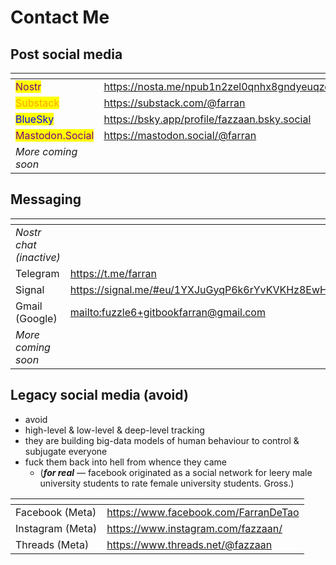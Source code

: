 # Contact Me

## Post social media

<table data-card-size="large" data-view="cards"><thead><tr><th></th><th data-hidden data-type="content-ref"></th></tr></thead><tbody><tr><td><mark style="color:purple;">Nostr</mark></td><td><a href="https://nosta.me/npub1n2zel0qnhx8gndyeuqzqeqy6f9z6jjyky9sp73ulxnj69z5jwres6e4ld7">https://nosta.me/npub1n2zel0qnhx8gndyeuqzqeqy6f9z6jjyky9sp73ulxnj69z5jwres6e4ld7</a></td></tr><tr><td><mark style="color:orange;">Substack</mark></td><td><a href="https://substack.com/@farran">https://substack.com/@farran</a></td></tr><tr><td><mark style="color:blue;">BlueSky</mark></td><td><a href="https://bsky.app/profile/fazzaan.bsky.social">https://bsky.app/profile/fazzaan.bsky.social</a></td></tr><tr><td><mark style="color:purple;">Mastodon.Social</mark></td><td><a href="https://mastodon.social/@farran">https://mastodon.social/@farran</a></td></tr><tr><td><em>More coming soon</em></td><td></td></tr></tbody></table>

## Messaging

<table data-view="cards"><thead><tr><th></th><th data-hidden data-type="content-ref"></th></tr></thead><tbody><tr><td><em>Nostr chat (inactive)</em></td><td></td></tr><tr><td>Telegram</td><td><a href="https://t.me/farran">https://t.me/farran</a></td></tr><tr><td>Signal</td><td><a href="https://signal.me/#eu/1YXJuGyqP6k6rYvKVKHz8EwHtqsZ1chOnK4OAoYwMz92WVm1sOdPMqA53Xg4id4S">https://signal.me/#eu/1YXJuGyqP6k6rYvKVKHz8EwHtqsZ1chOnK4OAoYwMz92WVm1sOdPMqA53Xg4id4S</a></td></tr><tr><td>Gmail (Google)</td><td><a href="mailto:fuzzle6+gitbookfarran@gmail.com">mailto:fuzzle6+gitbookfarran@gmail.com</a></td></tr><tr><td><em>More coming soon</em></td><td></td></tr></tbody></table>

## Legacy social media (avoid)

* avoid
* high-level & low-level & deep-level tracking
* they are building big-data models of human behaviour to control & subjugate everyone
* fuck them back into hell from whence they came
  * (_**for real**_ — facebook originated as a social network for leery male university students to rate female university students. Gross.)

<table data-view="cards"><thead><tr><th></th><th data-hidden data-card-target data-type="content-ref"></th></tr></thead><tbody><tr><td>Facebook (Meta)</td><td><a href="https://www.facebook.com/FarranDeTao">https://www.facebook.com/FarranDeTao</a></td></tr><tr><td>Instagram (Meta)</td><td><a href="https://www.instagram.com/fazzaan/">https://www.instagram.com/fazzaan/</a></td></tr><tr><td>Threads (Meta)</td><td><a href="https://www.threads.net/@fazzaan">https://www.threads.net/@fazzaan</a></td></tr></tbody></table>

